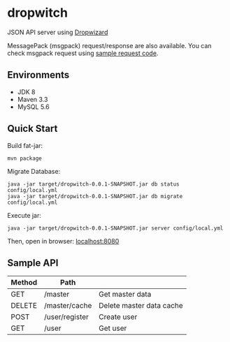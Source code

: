 # dropwitch

JSON API server using [Dropwizard](http://www.dropwizard.io/)

MessagePack (msgpack) request/response are also available.
You can check msgpack request using [sample request code](https://github.com/shun-tak/msgpack-io).

## Environments

- JDK 8
- Maven 3.3
- MySQL 5.6

## Quick Start

Build fat-jar:

```
mvn package
```

Migrate Database:

```
java -jar target/dropwitch-0.0.1-SNAPSHOT.jar db status config/local.yml
java -jar target/dropwitch-0.0.1-SNAPSHOT.jar db migrate config/local.yml
```

Execute jar:

```
java -jar target/dropwitch-0.0.1-SNAPSHOT.jar server config/local.yml
```

Then, open in browser: [localhost:8080](http://localhost:8080/)

## Sample API

| Method | Path           |                          |
|--------|----------------|--------------------------|
| GET    | /master        | Get master data          |
| DELETE | /master/cache  | Delete master data cache |
| POST   | /user/register | Create user              |
| GET    | /user          | Get user                 |
